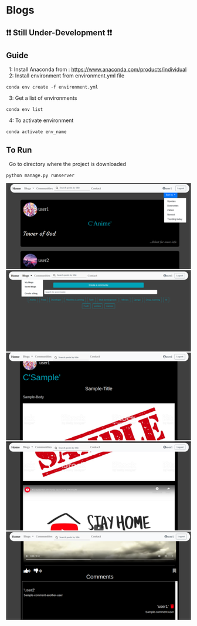 # Blogs
## :exclamation::exclamation: Still Under-Development :exclamation::exclamation:
## Guide
&nbsp; 1: Install Anaconda from : https://www.anaconda.com/products/individual <br />
&nbsp; 2: Install environment from environment.yml file  <br />
```
conda env create -f environment.yml
```
&nbsp; 3: Get a list of environments 
 ``` 
 conda env list 
 ```
&nbsp; 4: To activate environment 
```
conda activate env_name 
```
## To Run 
&nbsp; Go to directory where the project is downloaded
```
python manage.py runserver
```
![](Screenshots/Home.png)
![](Screenshots/Community-list.png)
![](Screenshots/Sample-Post-images.png)
![](Screenshots/Sample-post-youtube.png)
![](Screenshots/Sample-post-comments.png)

